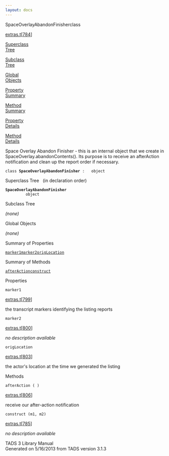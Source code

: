 ```yaml
---
layout: docs
---
```

<span class="title">SpaceOverlayAbandonFinisher</span><span class="type">class</span>

[extras.t](../file/extras.t.html)\[[784](../source/extras.t.html#784)\]

[Superclass  
Tree](#_SuperClassTree_)

[Subclass  
Tree](#_SubClassTree_)

[Global  
Objects](#_ObjectSummary_)

[Property  
Summary](#_PropSummary_)

[Method  
Summary](#_MethodSummary_)

[Property  
Details](#_Properties_)

[Method  
Details](#_Methods_)

<div class="fdesc">

Space Overlay Abandon Finisher - this is an internal object that we
create in SpaceOverlay.abandonContents(). Its purpose is to receive an
afterAction notification and clean up the report order if necessary.

`class `**`SpaceOverlayAbandonFinisher`**` :   object`

</div>

<span id="_SuperClassTree_"></span>

<div class="mjhd">

<span class="hdln">Superclass Tree</span>   (in declaration order)

</div>

**`SpaceOverlayAbandonFinisher`**  
`         object`  
<span id="_SubClassTree_"></span>

<div class="mjhd">

<span class="hdln">Subclass Tree</span>  

</div>

*(none)* <span id="_ObjectSummary_"></span>

<div class="mjhd">

<span class="hdln">Global Objects</span>  

</div>

*(none)* <span id="_PropSummary_"></span>

<div class="mjhd">

<span class="hdln">Summary of Properties</span>  

</div>

[`marker1`](#marker1)[`marker2`](#marker2)[`origLocation`](#origLocation)

<span id="_MethodSummary_"></span>

<div class="mjhd">

<span class="hdln">Summary of Methods</span>  

</div>

[`afterAction`](#afterAction)[`construct`](#construct)

<span id="_Properties_"></span>

<div class="mjhd">

<span class="hdln">Properties</span>  

</div>

<span id="marker1"></span>

`marker1`

[extras.t](../file/extras.t.html)\[[799](../source/extras.t.html#799)\]

<div class="desc">

the transcript markers identifying the listing reports

</div>

<span id="marker2"></span>

`marker2`

[extras.t](../file/extras.t.html)\[[800](../source/extras.t.html#800)\]

<div class="desc">

*no description available*

</div>

<span id="origLocation"></span>

`origLocation`

[extras.t](../file/extras.t.html)\[[803](../source/extras.t.html#803)\]

<div class="desc">

the actor's location at the time we generated the listing

</div>

<span id="_Methods_"></span>

<div class="mjhd">

<span class="hdln">Methods</span>  

</div>

<span id="afterAction"></span>

`afterAction ( )`

[extras.t](../file/extras.t.html)\[[806](../source/extras.t.html#806)\]

<div class="desc">

receive our after-action notification

</div>

<span id="construct"></span>

`construct (m1, m2)`

[extras.t](../file/extras.t.html)\[[785](../source/extras.t.html#785)\]

<div class="desc">

*no description available*

</div>

<div class="ftr">

TADS 3 Library Manual  
Generated on 5/16/2013 from TADS version 3.1.3

</div>
